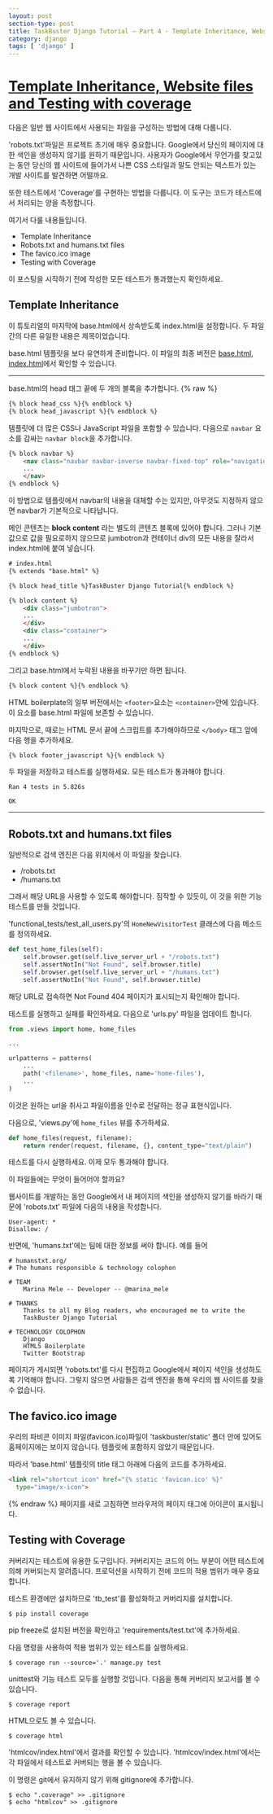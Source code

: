 ```yaml
---
layout: post
section-type: post
title: TaskBuster Django Tutorial – Part 4 - Template Inheritance, Website files and Testing with coverage
category: django
tags: [ 'django' ]
---
```


# [Template Inheritance, Website files and Testing with coverage](http://www.marinamele.com/taskbuster-django-tutorial/template-inheritance-website-files-and-testing-with-coverage)

다음은 일반 웹 사이트에서 사용되는 파일을 구성하는 방법에 대해 다룹니다.

'robots.txt'파일은 프로젝트 초기에 매우 중요합니다. Google에서 당신의 페이지에 대한 색인을 생성하지 않기를 원하기 때문입니다. 사용자가 Google에서 무언가를 찾고있는 동안 당신의 웹 사이트에 들어가서 나쁜 CSS 스타일과 말도 안되는 텍스트가 있는 개발 사이트를 발견하면 어떨까요.

또한 테스트에서 'Coverage'를 구현하는 방법을 다룹니다. 이 도구는 코드가 테스트에서 처리되는 양을 측정합니다.

여기서 다룰 내용들입니다.

- Template Inheritance
- Robots.txt and humans.txt files
- The favico.ico image
- Testing with Coverage

이 포스팅을 시작하기 전에 작성한 모든 테스트가 통과했는지 확인하세요.

## Template Inheritance

이 튜토리얼의 마지막에 base.html에서 상속받도록 index.html을 설정합니다. 두 파일간의 다른 유일한 내용은 제목이었습니다.

base.html 템플릿을 보다 유연하게 준비합니다. 이 파일의 최종 버전은 [base.html](https://gist.github.com/mineta/5546c0f3f1953f8f38d1), [index.html](https://gist.github.com/mineta/9deadb890b03e5aaec97)에서 확인할 수 있습니다.


------------------------------
base.html의 head 태그 끝에 두 개의 블록을 추가합니다.
{% raw %}
```html
{% block head_css %}{% endblock %}
{% block head_javascript %}{% endblock %}
```

템플릿에 더 많은 CSS나 JavaScript 파일을 포함할 수 있습니다. 다음으로 `navbar` 요소를 감싸는 `navbar block`을 추가합니다.

```html
{% block navbar %}
    <nav class="navbar navbar-inverse navbar-fixed-top" role="navigation">
    ...
    </nav>
{% endblock %}
```
이 방법으로 템플릿에서 navbar의 내용을 대체할 수는 있지만, 아무것도 지정하지 않으면 navbar가 기본적으로 나타납니다.  

메인 콘텐츠는 **block content** 라는 별도의 콘텐츠 블록에 있어야 합니다. 그러나 기본값으로 값을 필요로하지 않으므로 jumbotron과 컨테이너 div의 모든 내용을 잘라서 index.html에 붙여 넣습니다.

```html
# index.html
{% extends "base.html" %}

{% block head_title %}TaskBuster Django Tutorial{% endblock %}

{% block content %}
    <div class="jumbotron">
    ...
    </div>
    <div class="container">
    ...
    </div>
{% endblock %}
```
그리고 base.html에서 누락된 내용을 바꾸기만 하면 됩니다.

```html
{% block content %}{% endblock %}
```

HTML boilerplate의 일부 버전에서는 `<footer>`요소는 `<container>`안에 있습니다. 이 요소를 base.html 파일에 보존할 수 있습니다.

마지막으로, 때로는 HTML 문서 끝에 스크립트를 추가해야하므로 `</body>` 태그 앞에 다음 행을 추가하세요.

```html
{% block footer_javascript %}{% endblock %}
```

두 파일을 저장하고 테스트를 실행하세요. 모든 테스트가 통과해야 합니다.

```
Ran 4 tests in 5.826s

OK
```

-------------------------------------------

## Robots.txt and humans.txt files
일반적으로 검색 엔진은 다음 위치에서 이 파일을 찾습니다.
 - /robots.txt
 - /humans.txt

그래서 해당 URL을 사용할 수 있도록 해야합니다. 짐작할 수 있듯이, 이 것을 위한 기능 테스트를 만들 것입니다.

'functional_tests/test_all_users.py'의 `HomeNewVisitorTest` 클래스에 다음 메소드를 정의하세요.

```python
def test_home_files(self):
    self.browser.get(self.live_server_url + "/robots.txt")
    self.assertNotIn("Not Found", self.browser.title)
    self.browser.get(self.live_server_url + "/humans.txt")
    self.assertNotIn("Not Found", self.browser.title)
```
해당 URL로 접속하면 Not Found 404 페이지가 표시되는지 확인해야 합니다.

테스트를 실행하고 실패를 확인하세요. 다음으로 'urls.py' 파일을 업데이트 합니다.

```python
from .views import home, home_files

...

urlpatterns = patterns(
    ...
    path('<filename>', home_files, name='home-files'),
    ...
)
```

이것은 원하는 url을 취사고 파일이름을 인수로 전달하는 정규 표현식입니다.

다음으로, 'views.py'에 `home_files` 뷰를 추가하세요.

```python
def home_files(request, filename):
    return render(request, filename, {}, content_type="text/plain")
```
테스트를 다시 실행하세요. 이제 모두 통과해야 합니다.

이 파일들에는 무엇이 들어어야 할까요?

웹사이트를 개발하는 동안 Google에서 내 페이지의 색인을 생성하지 않기를 바라기 때문에 'robots.txt' 파일에 다음의 내용을 작성합니다.

```
User-agent: *
Disallow: /
```
반면에, 'humans.txt'에는 팀에 대한 정보를 써야 합니다. 예를 들어

```
# humanstxt.org/
# The humans responsible & technology colophon

# TEAM
    Marina Mele -- Developer -- @marina_mele

# THANKS
    Thanks to all my Blog readers, who encouraged me to write the
    TaskBuster Django Tutorial

# TECHNOLOGY COLOPHON
    Django
    HTML5 Boilerplate
    Twitter Bootstrap
```

페이지가 게시되면 'robots.txt'를 다시 편집하고 Google에서 페이지 색인을 생성하도록 기억해야 합니다. 그렇지 않으면 사람들은 검색 엔진을 통해 우리의 웹 사이트를 찾을 수 없습니다.

## The favico.ico image
우리의 파비콘 이미지 파일(favicon.ico)파일이 'taskbuster/static' 폴더 안에 있어도 홈페이지에는 보이지 않습니다. 템플릿에 포함하지 않았기 때문입니다.

따라서 'base.html' 템플릿의 title 태그 아래에 다음의 코드를 추가하세요.

```html
<link rel="shortcut icon" href="{% static 'favicon.ico' %}"
  type="image/x-icon">
```
{% endraw %}
페이지를 새로 고침하면 브라우저의 페이지 태그에 아이콘이 표시됩니다.

## Testing with Coverage

커버리지는 테스트에 유용한 도구입니다. 커버리지는 코드의 어느 부분이 어떤 테스트에 의해 커버되는지 알려줍니다. 프로덕션을 시작하기 전에 코드의 적용 범위가 매우 중요합니다.

테스트 환경에만 설치하므로 'tb_test'를 활성화하고 커버리지를 설치합니다.

```
$ pip install coverage
```

pip freeze로 설치된 버전을 확인하고 'requirements/test.txt'에 추가하세요.

다음 명령을 사용하여 적용 범위가 있는 테스트를 실행하세요.

```
$ coverage run --source='.' manage.py test
```

unittest와 기능 테스트 모두를 실행할 것입니다. 다음을 통해 커버리지 보고서를 볼 수 있습니다.

```
$ coverage report
```

HTML으로도 볼 수 있습니다.

```
$ coverage html
```

'htmlcov/index.html'에서 결과를 확인할 수 있습니다. 'htmlcov/index.html'에서는 각 파일에서 테스트로 커버되는 행을 볼 수 있습니다.

이 명령은 git에서 유지하지 않기 위해 gitignore에 추가합니다.

```
$ echo ".coverage" >> .gitignore
$ echo "htmlcov" >> .gitignore
```
